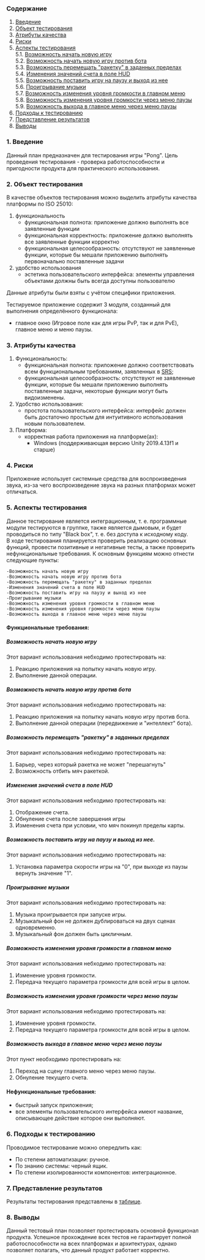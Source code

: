 ### Содержание
  1. [Введение](#1)
  2. [Объект тестирования](#2)
  3. [Атрибуты качества](#3)
  4. [Риски](#4)
  5. [Аспекты тестирования](#5)<br>
    5.1. [Возможность начать новую игру](#001)<br>
    5.2. [Возможность начать новую игру против бота](#002)<br>
    5.3. [Возможность перемещать "ракетку" в заданных пределах](#003)<br>
    5.4. [Изменения значений счета в поле HUD](#004)<br>
    5.5. [Возможность поставить игру на паузу и выход из нее](#005)<br>
    5.6. [Проигрывание музыки](#006)<br>
    5.7. [Возможность изменения уровня громкости в главном меню](#007)<br>
    5.8. [Возможность изменения уровня громкости через меню паузы](#008)<br>
    5.9. [Возможность выхода в главное меню через меню паузы](#009)<br>
6. [Подходы к тестированию](#6)
7. [Представление результатов](#7)
8. [Выводы](#8)


<a name="1"></a>
### 1. Введение
Данный план предназначен для тестирования игры "Pong". Цель проведения тестирования - проверка работоспособности и пригодности продукта для практического использования.

<a name="2"></a>
### 2. Объект тестирования
В качестве объектов тестирования можно выделить атрибуты качества платформы по ISO 25010:
1. функциональность
	- функциональная полнота: приложение должно выполнять все заявленные функции
	- функциональная корректность: приложение должно выполнять все заявленные функции корректно
	- функциональная целесообразность: отсутствуют не заявленные функции, которые бы мешали приложению выполнять первоначально поставленные задачи
2. удобство использования
	- эстетика пользовательского интерфейса: элементы управления объектами должны быть всегда доступны пользователю
	
Данные атрибуты были взяты с учётом специфики приложения.

Тестируемое приложение содержит 3 модуля, созданный для выполнения определённого функционала:
 - главное окно (Игровое поле как для игры PvP, так и для PvE), главное меню и меню паузы.


<a name="3"></a>
### 3. Атрибуты качества
1. Функциональность:
    - функциональная полнота: приложение должно соответствовать всем функциональным требованиям, заявленных в [SRS](https://github.com/Destroshark28/TRIPTO_PROJECT/blob/main/README.md);
    - функциональная целесообразность: отсутствуют не заявленные функции, которые бы мешали приложению выполнять поставленные задачи, некоторые функции могут быть видоизменены.
2. Удобство использования:
    - простота пользовательского интерфейса: интерфейс должен быть достаточно простым для интуитивного использования новым пользователем.
3. Платформа:
    - корректная работа приложения на платформе(ах):
      - Windows (поддерживающая версию Unity 2019.4.13f1 и старше)
      

<a name="4"></a>
### 4. Риски
Приложение использует системные средства для воспроизведения звука, из-за чего воспроизведение звука на разных платформах может отличаться. 


<a name="5"></a>
### 5. Аспекты тестирования
Данное тестирование является интеграционным, т. е. программные модули тестируются в группке, также является дымовым, и будет проводиться по типу "Black box", т. е. без доступа к исходному коду.<br>
В ходе тестирования планируется проверить реализацию основных функций, провести позитивные и негативные тесты, а также проверить нефункциональные требования. К основным функциям можно отнести следующие пункты:

    -Возможность начать новую игру
    -Возможность начать новую игру против бота
    -Возможность перемещать "ракетку" в заданных пределах
    -Изменения значений счета в поле HUD
    -Возможность поставить игру на паузу и выход из нее
    -Проигрывание музыки
    -Возможность изменения уровня громкости в главном меню
    -Возможность изменения уровня громкости через меню паузы
    -Возможность выхода в главное меню через меню паузы

#### Функциональные требования:

<a name="001"></a>
##### Возможность начать новую игру
Этот вариант использования небходимо протестировать на:
1. Реакцию приложения на попытку начать новую игру.
2. Выполнение данной операции.

<a name="002"></a>
##### Возможность начать новую игру против бота
Этот вариант использования небходимо протестировать на:
1. Реакцию приложения на попытку начать новую игру против бота.
2. Выполнение данной операции (передвижение и "интеллект" бота).

<a name="003"></a>
##### Возможность перемещать "ракетку" в заданных пределах
Этот вариант использования небходимо протестировать на:
1. Барьер, через который ракетка не может "перешагнуть"
2. Возможность отбить мяч ракеткой.

<a name="004"></a>
##### Изменения значений счета в поле HUD
Этот вариант использования небходимо протестировать на:
1. Отображение счета.
2. Обнуление счета после завершения игры
3. Изменения счета при условии, что мяч покинул пределы карты.

<a name="005"></a>
##### Возможность поставить игру на паузу и выход из нее.
Этот вариант использования небходимо протестировать на:
1. Установка параметра скорости игры на "0", при выходе из паузы вернуть значение "1".

<a name="006"></a>
##### Проигрывание музыки
Этот вариант использования небходимо протестировать на:
1. Музыка проигрывается при запуске игры.
2. Музыкальный фон не должен дублироваться на двух сценах одновременно.
3. Музыкальный фон должен быть цикличным.

<a name="007"></a>
##### Возможность изменения уровня громкости в главном меню
Этот вариант использования небходимо протестировать на:
1. Изменение уровня громкости.
2. Передача текущего параметра громкости для всей игры в целом.

<a name="008"></a>
##### Возможность изменения уровня громкости через меню паузы
Этот вариант использования небходимо протестировать на:
1. Изменение уровня громкости.
2. Передача текущего параметра громкости для всей игры в целом.

<a name="009"></a>
##### Возможность выхода в главное меню через меню паузы
Этот пункт необходимо протестировать на:
1. Переход на сцену главного меню через меню паузы.
2. Обнуление текущего счета.

#### Нефункциональные требования:
- быстрый запуск приложения;
- все элементы пользовательского интерфейса имеют название, описывающее действие которое они выполняют.

<a name="6"></a>
### 6. Подходы к тестированию
Проводимое тестирование можно опередлить как:
  - По степени автоматизации: ручное.
  - По знанию системы: черный ящик.
  - По степени изолированности компонентов: интеграционное.

<a name="7"></a>
### 7. Представление результатов
Результаты тестирования представлены в [таблице](https://github.com/Destroshark28/TRIPTO_PROJECT/blob/main/test/TestResults.md).

<a name="8"></a>
### 8. Выводы
Данный тестовый план позволяет протестировать основной функционал продукта. Успешное прохождение всех тестов не гарантирует полной работоспособности на всех платформах и архитектурах, однако позволяет полагать, что данный продукт работает корректно.
